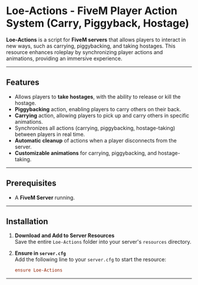 # Loe-Actions - FiveM Player Action System (Carry, Piggyback, Hostage)

**Loe-Actions** is a script for **FiveM servers** that allows players to interact in new ways, such as carrying, piggybacking, and taking hostages. This resource enhances roleplay by synchronizing player actions and animations, providing an immersive experience.

---

## Features
- Allows players to **take hostages**, with the ability to release or kill the hostage.
- **Piggybacking** action, enabling players to carry others on their back.
- **Carrying** action, allowing players to pick up and carry others in specific animations.
- Synchronizes all actions (carrying, piggybacking, hostage-taking) between players in real time.
- **Automatic cleanup** of actions when a player disconnects from the server.
- **Customizable animations** for carrying, piggybacking, and hostage-taking.

---

## Prerequisites
- A **FiveM Server** running.

---

## Installation

1. **Download and Add to Server Resources**  
   Save the entire `Loe-Actions` folder into your server's `resources` directory.

2. **Ensure in `server.cfg`**  
   Add the following line to your `server.cfg` to start the resource:
   ```cfg
   ensure Loe-Actions
****
